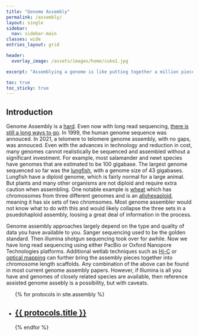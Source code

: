 ```yaml
---
title: "Genome Assembly"
permalink: /assembly/
layout: single
sidebar:
  nav: sidebar-main
classes: wide
entries_layout: grid

header:
  overlay_image: /assets/images/home/cuke1.jpg

excerpt: "Assemblying a genome is like putting together a million piece puzzle"

toc: true 
toc_sticky: true
---
```

## Introduction

Genome Assembly is a [hard](https://journals.plos.org/plosbiology/article?id=10.1371/journal.pbio.2005894). Even now with long read sequencing, [there is still a long ways to go](https://www.nature.com/articles/s41592-021-01057-y). In 1999, the human genome sequence was annouced. In 2021, a telomere to telomere genome assembly, with no gaps, was annouced. Even with the advances in technology and reduction in cost, many genomes cannot realistically be sequenced and assembled without a significant investment. For example, most salamander and newt species have genomes that are estimated to be 100 gigabase. The largest genome sequenced so far was the [lungfish](https://www.nature.com/articles/s41586-021-03198-8?#Sec2), with a genome size of 43 gigabases. Lungfish have a diploid genome, which is fairly normal for a large animal. But plants and many other organisms are not diploid and require extra caution when assembling. One notable example is [wheat](https://www.sciencedirect.com/science/article/pii/S1672022920300590) which has chromosomes from three different genomes and is an [allohexaploid](https://www.nature.com/articles/s41586-020-2961-x0), meaning it has six sets of two chromsomes. Most genome assembler would not know what to do with this and would likely collapse the three sets in a psuedohaploid assembly, loosing a great deal of information in the process. 

Genome assembly approaches largely depend on the type and quality of data you have available to you. Sanger sequencing used to be the golden standard. Then illumina shotgun sequencing took over for awhile. Now we have long read sequencing using either PacBio or Oxford Nanopore Technologies platforms. Additional wetlab techniques such as [Hi-C](https://en.wikipedia.org/wiki/Chromosome_conformation_capture#Hi-C_(all-vs-all)) or [optical mapping](https://en.wikipedia.org/wiki/Optical_mapping) can further bring the assembly pieces together into chromosome length scaffolds. Any combination of the above can be found in most current genome assembly papers. However, if Illumina is all you have and genomes of closely related species are available, then reference assisted genome assebly is a possibility, but with caveats. 

<ul>
  {% for protocols in site.assembly %}
    <li>
      <h2><a href="{{ protocols.url }}">{{ protocols.title }}</a></h2>
       </li>
  {% endfor %}
</ul>

<!---
# Genome Assembly 
Many of the popular genome assemblers have the ability to do both short, long, and hybrid genome assembly. 

## Short read
Short read or next-gen sequencing is usually refering to the various Illumina sequencing types such as Hiseq and Miseq. All utiilize shotgun sequencing and produce highly accurate reads shorter than 1000 base pairs. 

## Long read

## Hybrid

## Reference Assisted

# Assembly Polishing and Analysis
-->
